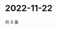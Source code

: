 # 2022-11-22

共 0 条

<!-- BEGIN WEIBO -->
<!-- 最后更新时间 Tue Nov 22 2022 11:10:03 GMT+0800 (China Standard Time) -->

<!-- END WEIBO -->
